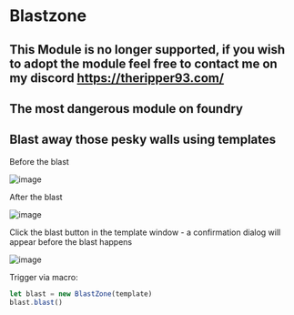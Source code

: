 # Blastzone
## This Module is no longer supported, if you wish to adopt the module feel free to contact me on my discord https://theripper93.com/
## The most dangerous module on foundry
## Blast away those pesky walls using templates

Before the blast

![image](https://user-images.githubusercontent.com/1346839/126155842-a1425d05-5879-4ce4-827d-b5534dc8c8a6.png)

After the blast

![image](https://user-images.githubusercontent.com/1346839/126155864-9ba01ccf-1c0b-4c4c-8b2c-a45331475003.png)

Click the blast button in the template window - a confirmation dialog will appear before the blast happens

![image](https://user-images.githubusercontent.com/1346839/126155931-e46e4192-8258-426e-bfe8-d78fcffd142c.png)

Trigger via macro:

```js
let blast = new BlastZone(template)
blast.blast()
```
